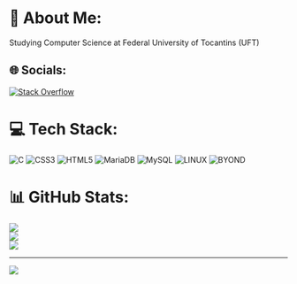 # 💫 About Me:
Studying Computer Science at Federal University of Tocantins (UFT)


## 🌐 Socials:
[![Stack Overflow](https://img.shields.io/badge/-Stackoverflow-FE7A16?logo=stack-overflow&logoColor=white)](https://stackoverflow.com/users/20750692) 

# 💻 Tech Stack:
![C](https://img.shields.io/badge/c-%2300599C.svg?style=for-the-badge&logo=c&logoColor=white) ![CSS3](https://img.shields.io/badge/css3-%231572B6.svg?style=for-the-badge&logo=css3&logoColor=white) ![HTML5](https://img.shields.io/badge/html5-%23E34F26.svg?style=for-the-badge&logo=html5&logoColor=white) ![MariaDB](https://img.shields.io/badge/MariaDB-003545?style=for-the-badge&logo=mariadb&logoColor=white) ![MySQL](https://img.shields.io/badge/mysql-%2300f.svg?style=for-the-badge&logo=mysql&logoColor=white) ![LINUX](https://img.shields.io/badge/Linux-FCC624?style=for-the-badge&logo=linux&logoColor=black) ![BYOND](https://img.shields.io/badge/BYOND-2CA5E0?style=for-the-badge&logo=telegram&logoColor=white)
# 📊 GitHub Stats:
![](https://github-readme-stats.vercel.app/api?username=ytksh&theme=dark&hide_border=false&include_all_commits=false&count_private=false)<br/>
![](https://github-readme-streak-stats.herokuapp.com/?user=ytkshtheme=dark&hide_border=false)<br/>
![](https://github-readme-stats.vercel.app/api/top-langs/?username=ytksh&theme=dark&hide_border=false&include_all_commits=false&count_private=false&layout=compact)

---
[![](https://visitcount.itsvg.in/api?id=ytksh&icon=0&color=12)](https://visitcount.itsvg.in)

<!-- Proudly created with GPRM ( https://gprm.itsvg.in ) -->
